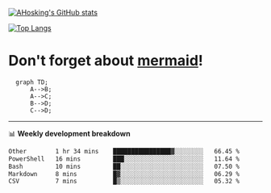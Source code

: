 [![AHosking's GitHub stats](https://github-readme-stats.vercel.app/api?username=ahosking&count_private=true&show_icons=true&theme=onedark&hide_rank=true&include_all_commits=true)](https://github.com/ahosking)

[![Top Langs](https://github-readme-stats.vercel.app/api/top-langs/?username=ahosking&layout=compact&theme=onedark)](https://github.com/ahosking)


# Don't forget about [mermaid](https://github.blog/2022-02-14-include-diagrams-markdown-files-mermaid/)!

```mermaid
  graph TD;
      A-->B;
      A-->C;
      B-->D;
      C-->D;
```
-------

📊 **Weekly development breakdown**

<!--START_SECTION:waka-->

```txt
Other        1 hr 34 mins    ████████████████▓░░░░░░░░   66.45 %
PowerShell   16 mins         ███░░░░░░░░░░░░░░░░░░░░░░   11.64 %
Bash         10 mins         ██░░░░░░░░░░░░░░░░░░░░░░░   07.50 %
Markdown     8 mins          █▓░░░░░░░░░░░░░░░░░░░░░░░   06.29 %
CSV          7 mins          █▒░░░░░░░░░░░░░░░░░░░░░░░   05.32 %
```

<!--END_SECTION:waka-->
